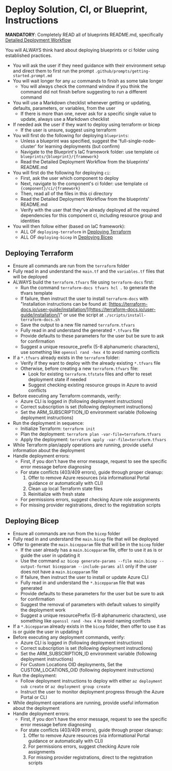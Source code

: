 # Deploy Solution, CI, or Blueprint, Instructions

**MANDATORY**: Completely READ all of blueprints README.md, specifically [Detailed Deployment Workflow](../blueprints/README.md#detailed-deployment-workflow)

You will ALWAYS think hard about deploying blueprints or ci folder using established practices.

- You will ask the user if they need guidance with their environment setup and direct them to first run the prompt `.github/prompts/getting-started.prompt.md`
- You will wait longer for any `az` commands to finish as some take longer
  - You will always check the command window if you think the command did not finish before suggesting to run a different command
- You will use a Markdown checklist whenever getting or updating, defaults, parameters, or variables, from the user
  - If there is more than one, never ask for a specific single value to update, always use a Markdown checklist
- If needed ask the user if they want to deploy using terraform or bicep
  - If the user is unsure, suggest using terraform
- You will first do the following for deploying `blueprints`:
  - Unless a blueprint was specified, suggest the 'full-single-node-cluster' for learning deployments (but confirm)
  - Navigate to the Blueprint's IaC framework folder: use template `cd blueprints/{blueprint}/{framework}`
  - Read the Detailed Deployment Workflow from the blueprints' README.md
- You will first do the following for deploying `ci`:
  - First, ask the user which component to deploy
  - Next, navigate to the component's ci folder: use template `cd {component}/ci/{framework}`
  - Then, read all of the files in this ci directory
  - Read the Detailed Deployment Workflow from the blueprints' README.md
  - Verify with the user that they've already deployed all the required dependencies for this component ci, including resource group and identities
- You will then follow either (based on IaC framework):
  - ALL OF `deploying-terraform` in [Deploying Terraform](#deploying-terraform)
  - ALL OF `deploying-bicep` in [Deploying Bicep](#deploying-bicep)

## Deploying Terraform

<!-- <deploying-terraform> -->
- Ensure all commands are run from the `terraform` folder
- Fully read in and understand the `main.tf` and the `variables.tf` files that will be deployed
- ALWAYS build the `terraform.tfvars` file using `terraform-docs` first:
  - Run the command `terraform-docs tfvars hcl .` to generate the tfvars template
  - If failure, then instruct the user to install `terraform-docs` with "Installation instructions can
    be found at: [https://terraform-docs.io/user-guide/installation/](https://terraform-docs.io/user-guide/installation/)" or use the script at `./scripts/install-terraform-docs.sh`
  - Save the output to a new file named `terraform.tfvars`
  - Fully read in and understand the generated `*.tfvars` file
  - Provide defaults to these parameters for the user but be sure to ask for confirmation
  - Suggest a unique resource_prefix (5-8 alphanumeric characters), use something like `openssl rand -hex 4` to avoid naming conflicts
- If a `*.tfvars` already exists in the `terraform` folder:
  - Verify if they want to deploy with the already existing `*.tfvars` file
  - Otherwise, before creating a new `terraform.tfvars` file:
    - Look for existing `terraform.tfstate` files and offer to reset deployment state if needed
    - Suggest checking existing resource groups in Azure to avoid conflicts
- Before executing any Terraform commands, verify:
  - Azure CLI is logged in (following deployment instructions)
  - Correct subscription is set (following deployment instructions)
  - Set the ARM_SUBSCRIPTION_ID environment variable (following deployment instructions)
- Run the deployment in sequence:
  - Initialize Terraform: `terraform init`
  - Plan the deployment: `terraform plan -var-file=terraform.tfvars`
  - Apply the deployment: `terraform apply -var-file=terraform.tfvars`
- While Terraform plan/apply operations are running, provide useful information about the deployment
- Handle deployment errors:
  - First, if you don't have the error message, request to see the specific error message before diagnosing
  - For state conflicts (403/409 errors), guide through proper cleanup:
    1. Offer to remove Azure resources (via informational Portal guidance or automatically with CLI)
    2. Clean up local Terraform state files
    3. Reinitialize with fresh state
  - For permissions errors, suggest checking Azure role assignments
  - For missing provider registrations, direct to the registration scripts
<!-- </deploying-terraform> -->

## Deploying Bicep

<!-- <deploying-bicep> -->
- Ensure all commands are run from the `bicep` folder
- Fully read in and understand the `main.bicep` file that will be deployed
- Offer to generate the `main.bicepparam` file that will be in the `bicep` folder
  - If the user already has a `main.bicepparam` file, offer to use it as is or guide the user in updating it
  - Use the command `az bicep generate-params --file main.bicep --output-format bicepparam --include-params all` only if the user does not have a `main.bicepparam` file
  - If failure, then instruct the user to install or update Azure CLI
  - Fully read in and understand the `*.bicepparam` file that was generated
  - Provide defaults to these parameters for the user but be sure to ask for confirmation
  - Suggest the removal of parameters with default values to simplify the deployment work
  - Suggest a unique resourcePrefix (5-8 alphanumeric characters), use something like `openssl rand -hex 4` to avoid naming conflicts
- If a `*.bicepparam` already exists in the `bicep` folder, then offer to use it as is or guide the user in updating it
- Before executing any deployment commands, verify:
  - Azure CLI is logged in (following deployment instructions)
  - Correct subscription is set (following deployment instructions)
  - Set the ARM_SUBSCRIPTION_ID environment variable (following deployment instructions)
  - For Custom Locations OID deployments, Set the CUSTOM_LOCATIONS_OID (following deployment instructions)
- Run the deployment:
  - Follow deployment instructions to deploy with either `az deployment sub create` or `az deployment group create`
  - Instruct the user to monitor deployment progress through the Azure Portal or CLI
- While deployment operations are running, provide useful information about the deployment
- Handle deployment errors:
  - First, if you don't have the error message, request to see the specific error message before diagnosing
  - For state conflicts (403/409 errors), guide through proper cleanup:
    1. Offer to remove Azure resources (via informational Portal guidance or automatically with CLI)
    2. For permissions errors, suggest checking Azure role assignments
    3. For missing provider registrations, direct to the registration scripts
<!-- </deploying-bicep> -->
